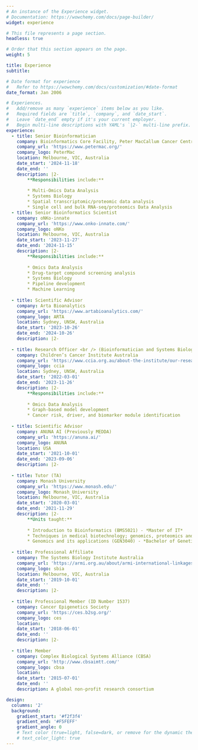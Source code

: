 ```yaml
---
# An instance of the Experience widget.
# Documentation: https://wowchemy.com/docs/page-builder/
widget: experience

# This file represents a page section.
headless: true

# Order that this section appears on the page.
weight: 5

title: Experience
subtitle:

# Date format for experience
#   Refer to https://wowchemy.com/docs/customization/#date-format
date_format: Jan 2006

# Experiences.
#   Add/remove as many `experience` items below as you like.
#   Required fields are `title`, `company`, and `date_start`.
#   Leave `date_end` empty if it's your current employer.
#   Begin multi-line descriptions with YAML's `|2-` multi-line prefix.
experience:
  - title: Senior Bioinformatician
    company: Bioinformatics Core Facility, Peter MacCallum Cancer Centre
    company_url: 'https://www.petermac.org/'
    company_logo: PeterMac
    location: Melbourne, VIC, Australia
    date_start: '2024-11-18'
    date_end: ''
    description: |2-
        **Responsibilities include:**
        
        * Multi-Omics Data Analysis
        * Systems Biology
        * Spatial transcriptomic/proteomic data analysis
        * Single cell and bulk RNA-seq/proteomics Data Analysis
  - title: Senior Bioinformatics Scientist
    company: oNKo-innate
    company_url: 'https://www.onko-innate.com/'
    company_logo: oNKo
    location: Melbourne, VIC, Australia
    date_start: '2023-11-27'
    date_end: '2024-11-15'
    description: |2-
        **Responsibilities include:**
        
        * Omics Data Analysis
        * Drug-target compound screening analysis
        * Systems Biology
        * Pipeline development
        * Machine Learning
  
  - title: Scientific Advisor
    company: Arta Bioanalytics
    company_url: 'https://www.artabioanalytics.com/'
    company_logo: ARTA
    location: Sydney, UNSW, Australia
    date_start: '2023-10-26'
    date_end: '2024-10-26'
    description: |2-
    
  - title: Research Officer <br /> (Bioinformatician and Systems Biologist)
    company: Children’s Cancer Institute Australia
    company_url: 'https://www.ccia.org.au/about-the-institute/our-research/personalised-medicine/genomic-childhood-cancer-risk'
    company_logo: ccia
    location: Sydney, UNSW, Australia
    date_start: '2022-03-01'
    date_end: '2023-11-26'
    description: |2-
        **Responsibilities include:**
        
        * Omics Data Analysis
        * Graph-based model development
        * Cancer risk, driver, and biomarker module identification
        
  - title: Scientific Advisor
    company: ANUNA AI (Previously MEDDA)
    company_url: 'https://anuna.ai/'
    company_logo: ANUNA
    location: USA
    date_start: '2021-10-01'
    date_end: '2023-09-06'
    description: |2-
    
  - title: Tutor (TA)
    company: Monash University
    company_url: 'https://www.monash.edu/'
    company_logo: Monash_University
    location: Melbourne, VIC, Australia
    date_start: '2020-03-01'
    date_end: '2021-11-29'
    description: |2-
        **Units taught:**
        
        * Introduction to Bioinformatics (BMS5021) - *Master of IT*
        * Techniques in medical biotechnology; genomics, proteomics and bioinformatics (BRM5012) - *Master of Biotechnology*
        * Genomics and its applications (GEN3040) - *Bachelor of Genetics*
        
  - title: Professional Affiliate
    company: The Systems Biology Institute Australia
    company_url: 'https://armi.org.au/about/armi-international-linkages/sbi-australia/'
    company_logo: sbia
    location: Melbourne, VIC, Australia
    date_start: '2019-10-01'
    date_end: ''
    description: |2-
    
  - title: Professional Member (ID Number 1537)
    company: Cancer Epigenetics Society
    company_url: 'https://ces.b2sg.org/'
    company_logo: ces
    location: 
    date_start: '2018-06-01'
    date_end: ''
    description: |2-
    
  - title: Member
    company: Complex Biological Systems Alliance (CBSA)
    company_url: 'http://www.cbsaimtt.com/'
    company_logo: cbsa
    location: 
    date_start: '2015-07-01'
    date_end: ''
    description: A global non-profit research consortium

design:
  columns: '2'
  background:
    gradient_start: '#f2f3f4'
    gradient_end: '#F5FEFF'
    gradient_angle: 0
    # Text color (true=light, false=dark, or remove for the dynamic theme color).
    # text_color_light: true
---
```

